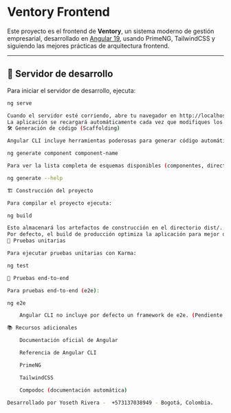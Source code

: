 # Ventory Frontend

Este proyecto es el frontend de **Ventory**, un sistema moderno de gestión empresarial, desarrollado en [Angular 19](https://angular.io/), usando PrimeNG, TailwindCSS y siguiendo las mejores prácticas de arquitectura frontend.

---

## 🚀 Servidor de desarrollo

Para iniciar el servidor de desarrollo, ejecuta:

```bash
ng serve

Cuando el servidor esté corriendo, abre tu navegador en http://localhost:4200/.
La aplicación se recargará automáticamente cada vez que modifiques los archivos fuente.
🛠️ Generación de código (Scaffolding)

Angular CLI incluye herramientas poderosas para generar código automáticamente. Por ejemplo, para crear un nuevo componente:

ng generate component component-name

Para ver la lista completa de esquemas disponibles (componentes, directivas, pipes, etc.):

ng generate --help

🏗️ Construcción del proyecto

Para compilar el proyecto ejecuta:

ng build

Esto almacenará los artefactos de construcción en el directorio dist/.
Por defecto, el build de producción optimiza la aplicación para mejor desempeño y velocidad.
🧪 Pruebas unitarias

Para ejecutar pruebas unitarias con Karma:

ng test

🤖 Pruebas end-to-end

Para pruebas end-to-end (e2e):

ng e2e

    Angular CLI no incluye por defecto un framework de e2e. (Pendiente definir framework).

📚 Recursos adicionales

    Documentación oficial de Angular

    Referencia de Angular CLI

    PrimeNG

    TailwindCSS

    Compodoc (documentación automática)

Desarrollado por Yoseth Rivera -  +573137038949 - Bogotá, Colombia.
